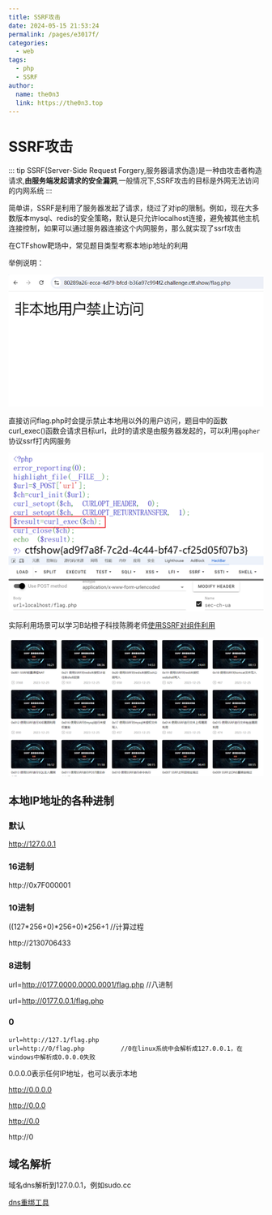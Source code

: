 ```yaml
---
title: SSRF攻击
date: 2024-05-15 21:53:24
permalink: /pages/e3017f/
categories:
  - web
tags:
  - php
  - SSRF
author: 
  name: the0n3
  link: https://the0n3.top
---
```


# SSRF攻击


::: tip
 SSRF(Server-Side Request Forgery,服务器请求伪造)是一种由攻击者构造请求,**由服务端发起请求的安全漏洞**,一般情况下,SSRF攻击的目标是外网无法访问的内网系统
:::

简单讲，SSRF是利用了服务器发起了请求，绕过了对ip的限制。例如，现在大多数版本mysql、redis的安全策略，默认是只允许localhost连接，避免被其他主机连接控制，如果可以通过服务器连接这个内网服务，那么就实现了ssrf攻击

在CTFshow靶场中，常见题目类型考察本地ip地址的利用

举例说明：

![flag](/medias/ssrf0/2.png)

直接访问flag.php时会提示禁止本地用以外的用户访问，题目中的函数curl_exec()函数会请求目标url，此时的请求是由服务器发起的，可以利用`gopher`协议ssrf打内网服务

![url](/medias/ssrf0/3.png)

实际利用场景可以学习B站橙子科技陈腾老师[使用SSRF对组件利用](https://space.bilibili.com/271803648/video)

![ssrf](/medias/ssrf0/1.png)

## 本地IP地址的各种进制

### 默认

http://127.0.0.1

### 16进制

http://0x7F000001

### 10进制

((127*256+0)*256+0)*256+1 //计算过程

http://2130706433

### 8进制

url=http://0177.0000.0000.0001/flag.php  //八进制

url=http://0177.0.0.1/flag.php         

### 0

```plaintext
url=http://127.1/flag.php
url=http://0/flag.php          //0在linux系统中会解析成127.0.0.1，在windows中解析成0.0.0.0失败
```

0.0.0.0表示任何IP地址，也可以表示本地

http://0.0.0.0

http://0.0.0

http://0.0

http://0

## 域名解析

域名dns解析到127.0.0.1，例如sudo.cc

[dns重绑工具](https://lock.cmpxchg8b.com/rebinder.html)

